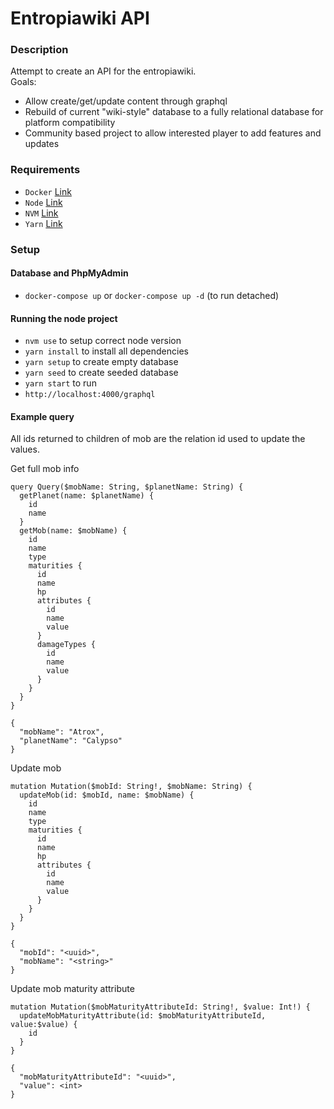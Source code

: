 # Entropiawiki API 

### Description
Attempt to create an API for the entropiawiki.  
Goals:
 - Allow create/get/update content through graphql
 - Rebuild of current "wiki-style" database to a fully relational database for platform compatibility
 - Community based project to allow interested player to add features and updates

### Requirements
- `Docker` [Link](https://www.docker.com)
- `Node` [Link](https://nodejs.org)
- `NVM` [Link](https://github.com/creationix/nvm)
- `Yarn` [Link](https://yarnpkg.com)

### Setup

#### Database and PhpMyAdmin
- `docker-compose up` or `docker-compose up -d` (to run detached)


#### Running the node project
- `nvm use` to setup correct node version
- `yarn install` to install all dependencies
- `yarn setup` to create empty database
- `yarn seed` to create seeded database
- `yarn start` to run
- `http://localhost:4000/graphql`



#### Example query

All ids returned to children of mob are the relation id used to update the values.  

Get full mob info
```
query Query($mobName: String, $planetName: String) {
  getPlanet(name: $planetName) {
    id
    name
  }
  getMob(name: $mobName) {
    id
    name
    type
    maturities {
      id
      name
      hp
      attributes {
        id
        name
        value
      }
      damageTypes {
        id
        name
        value
      }
    }
  }
}

{
  "mobName": "Atrox",
  "planetName": "Calypso"
}
```

Update mob
```
mutation Mutation($mobId: String!, $mobName: String) {
  updateMob(id: $mobId, name: $mobName) {
    id
    name
    type
    maturities {
      id
      name
      hp
      attributes {
        id
        name
        value
      }
    }
  }
}

{
  "mobId": "<uuid>",
  "mobName": "<string>"
}
```

Update mob maturity attribute
```
mutation Mutation($mobMaturityAttributeId: String!, $value: Int!) {
  updateMobMaturityAttribute(id: $mobMaturityAttributeId, value:$value) {
    id
  }
}

{
  "mobMaturityAttributeId": "<uuid>",
  "value": <int>
}
```